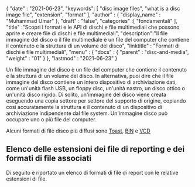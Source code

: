 {
  "date" : "2021-06-23",
  "keywords": [ "disc image files", "what is a disc image file", "extension", "format" ],
  "author" : {
    "display_name" : "Muhammad Umar"
},
  "draft" : "false",
  "categories" :[ "fondamentali" ],
  "title" :"Scopri i formati e le API di dischi e file multimediali che possono aprire e creare file di dischi e file multimediali",
  "description":"Il file immagine del disco o il file multimediale è un file del computer che contiene il contenuto e la struttura di un volume del disco",
  "linktitle" : "Formati di dischi e file multimediali",
  "menu" : {
    "docs" : {
      "parent" : "disc-and-media",
      "weight" : "01"
}
},
  "lastmod" : "2021-06-23"
}

Un file immagine del disco è un file del computer che contiene il contenuto e la struttura di un volume del disco. In alternativa, puoi dire che il file immagine del disco contiene un intero dispositivo di archiviazione dati, come un'unità flash USB, un floppy disc, un'unità nastro, un disco ottico o un'unità disco rigido. Di solito, un'immagine del disco viene creata eseguendo una copia settore per settore del supporto di origine, copiando così accuratamente la struttura e il contenuto di un dispositivo di archiviazione indipendente dal file system. Un'immagine disco può occupare uno o più file del computer.

Alcuni formati di file disco più diffusi sono [Toast](/it/disc-and-media/toast/), [BIN](/it/disc-and-media/bin/) e [VCD](/it/disc-and-media/vcd/)


## Elenco delle estensioni dei file di reporting e dei formati di file associati

Di seguito è riportato un elenco di formati di file di report con le relative estensioni di file.

